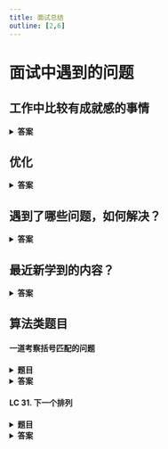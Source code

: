 ```yaml
---
title: 面试总结
outline: [2,6]
---
```


# 面试中遇到的问题

## 工作中比较有成就感的事情

<details>
<summary><b>答案</b></summary>
<p>

- 小程序（微信生态）
- 后端接口的缓存器（Redis实现）
- 参与后端接口优化（数据库层面）
- 升级 vue 版本，并制定相关规范， 搭建文档中心
- vite(create-vue) 还是 webpack(vue-cli) 打包 sdk
- 自定义 bpmn-js 的属性控制面板

</p>
</details>

## 优化

<details>
<summary><b>答案</b></summary>
<p>

有可量化的优化，也有很宏观的，主观的优化：

- 优化界面渲染速度，打包速度等等。这部分甚至可以从快慢属性说起，然后到做网络缓存之类的
- 开发效率工具，给团队赋能

</p>
</details>

## 遇到了哪些问题，如何解决？

<details>
<summary><b>答案</b></summary>
<p>

- NodeJS 环境中怎么获取某个npm包的最新版本？

  使用 fetch 查询 cdn 中的 packge.json 文件

- BPMN 自定义属性操作面板

  翻源码，用 react jsx， 模拟实现一个 plugin

- 开发 create-app 原本使用esm + esBuild 打包的架构，但是 esBuild 不能解析 `import.meta.url`

  还是改成了使用CommonJS

- cli 中判断 sdk 的版本实际只需要读取一个version文件就行，怎么避免把整个 repo clone 下来

  `git archive` 导出指定目录 zip 格式，然后解压

  ```javascript
  execute(`git archive -o ${tempZipSdkDir} --remote "${repo}" "${branch}" "${latestSdkPath}"`)
  await compressing.zip.uncompress(tempZipSdkDir, tempSdkDir)
  ```

</p>
</details>

## 最近新学到的内容？

<details>
<summary><b>答案</b></summary>
<p>

- scroll snap
- fast-glob
- Deno
- vmin
- 字符串的码点和码元
- WebContainer

</p>
</details>

## 算法类题目

#### 一道考察括号匹配的问题

<details>
<summary><b>题目</b></summary>
<p>

输入一个字符串，字符串包括数字、英文和英文括号，将该字符串反转，反转要求如下：

1. 英文左右括号内的内容连同左右括号当成一个整体处理，匹配的左右括号内无内容，将左右括号看成一个整体。
2. 左右括号必须成对匹配，且左右括号内不能存在无匹配的左括号或右括号， 方能看做一个整体，只要文字被左右括号包围，就可将左右括号和括号内的内容看成一个整体。
3. 左右括号内再包含匹配成功的左右括号，按照最外层括号看成整体。
4. 无匹配的左括号和右括号当成一个单一元素处理，和数字、英文处理逻辑一致。

**如**:
输入 abcd 返回dcba

输入 abcd(efg 返回 gfe(dcba

输入 abcd(efg) 返回 (efg)dcba

输入 如abc(efg(dfg)) 返回 (efg(dfg))cba （每个左右括号都有右括号匹配，按照最外层匹配括号看成一个整体）

输入 abc(efg(dfg)  返回(dfg)gfe(cba    (由于第一个左括号无右括号匹配)

输入 )abcd(  返回(dcba)    (由于第一个左括号无右括号匹配)


</p>
</details>

<details>
<summary><b>答案</b></summary>
<p>

```javascript
function fn (str) {
  console.log('输入==>: ', str)
  const result = []
  const stack = []
  for (const s of str) {
    if ('(' === s) {
      stack.push(s)
    } else if (')' === s) {
      let tempS = ''
      while (stack.length) {
        const popS = stack.pop()
        if ('(' === popS) {
          tempS = '(' + tempS + ')'
          break
        }
        tempS = popS + tempS
      }
      if (tempS) {
        if (stack.length) {
          stack.push(tempS)
        } else {
          result.unshift(tempS)
        }
      } else {
        result.unshift(s)
      }
    } else {
      if (stack.length) {
        stack.push(s)
      } else {
        result.unshift(s)
      }
    }
  }
  console.log('输出==>: ', [...stack.reverse(), ...result].join(''), '\n')
}
```

</p>
</details>

#### LC 31. 下一个排列

<details>
<summary><b>题目</b></summary>
<p>

[题目](https://leetcode.cn/problems/next-permutation)

理解： 找几个数字排列组合后，大于它的数字中的最小值...

</p>
</details>

<details>
<summary><b>答案</b></summary>
<p>

```typescript
function nextPermutation(nums: number[]): void {
  const swap = (nums, i, j) => {
    const temp = nums[i]
    nums[i] = nums[j]
    nums[j] = temp
  }

  const reverse = (nums, start) => {
    let left = start
    let right = nums.length - 1
    while (left < right) {
      swap(nums, left, right)
      left++
      right--
    }
  }

  let i = nums.length - 2
  /**
   * step1: 找到数组中从右开始 [... a,b ...] 找到第一个 【a < b】 a 的位置
   */
  while (i >= 0) {
    if (nums[i] < nums[i + 1]) {
      break
    }
    i--
  }
  /**
   * step2:
   * 将上面step1找到的a的位置设为 i
   *
   * - 如果 i < 0 (也可能等于 -1)就说明 nums 是严格递减的数组， 它的下一个排列就是将它反转
   *
   * - 如果 i >= 0 进到step3
   */
  if (i < 0) {
    // 因为题目要求不返回，操作自身 所以要自身反转 不能直接nums.reverse()
    reverse(nums, i + 1)
  } else {
    /**
     * step3:
     * 找到 i 右边，最接近nums[i]且大于nums[i]的数字位置（也就是所有大于nums[i]中的最小的数字位置）
     * 因为上面找到i的逻辑是递减的，所以i后面的数组部分是严格递减的，所以从数组结尾开始往前遍历，第一个大于num[i]的数字就是我们要找的数字
     * 将上面找到的数字设为j
     */
    let j = nums.length - 1
    while (j >= 0 && nums[i] >= nums[j]) {
      j--
    }
    /**
     * step4:
     * 交换 i 和 j对应的数字
     */
    swap(nums, i, j)
    /**
     * step5:
     * 将 i 后面的数组部分按递增顺序排序就得到了结果
     */
    reverse(nums, i + 1)
  }
}
```

</p>
</details>
